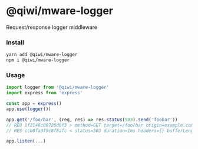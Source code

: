 # @qiwi/mware-logger
Request/response logger middleware

### Install
```bash
yarn add @qiwi/mware-logger
npm i @qiwi/mware-logger
```

### Usage

```javascript
import logger from '@qiwi/mware-logger'
import express from 'express'

const app = express()
app.use(logger())

app.get('/foo/bar', (req, res) => res.status(503).send('foobar'))
// REQ 1f2146c00726d6f3 > method=GET target=/foo/bar origin=example.com ip=10.10.10.10 headers={\"origin\":\"example.com\",\"host\":null}
// RES ccb0fa3f9c8f5afc < status=503 duration=1ms headers={} bufferLength=6

app.listen(...)
```